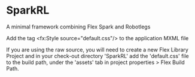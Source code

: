 SparkRL
=======

A minimal framework combining Flex Spark and Robotlegs

Add the tag \<fx:Style source="default.css"/> to the application MXML file

If you are using the raw source, you will need to create a new Flex Library Project and in your check-out directory 'SparkRL' add the 'default.css' file to the build path, under the 'assets' tab in project properties > Flex Build Path.
